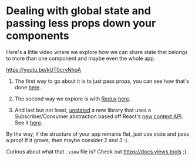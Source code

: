 # Dealing with global state and passing less props down your components

Here's a little video where we explore how we can share state that belongs to
more than one component and maybe even the whole app.

https://youtu.be/kUT0crvNhoA

1. The first way to go about it is to just pass props, you can see how that's
   done [here](https://github.com/viewstools/dealing-with-global-app-state/commit/7ed532750053c6d157bedd159e9099aaaa8aa937).

2. The second way we explore is with [Redux](https://redux.js.org)
   [here](https://github.com/viewstools/dealing-with-global-app-state/commit/ee1d1e00643e3fbb46267874d424881755f53bfa).

3. And last but not least, [unstated](https://github.com/jamiebuilds/unstated) a
   new library that uses a Subscriber/Consumer abstraction based off React's
   [new context API](https://github.com/reactjs/rfcs/pull/2). See it [here](https://github.com/viewstools/dealing-with-global-app-state/commit/3d49d77ce306a17354dee89e40143ab9174cb370).

By the way, if the structure of your app remains flat, just use state and pass a
prop! If it grows, then maybe consider 2 and 3 :).

Curious about what that `.view` file is? Check out https://docs.views.tools ;).
